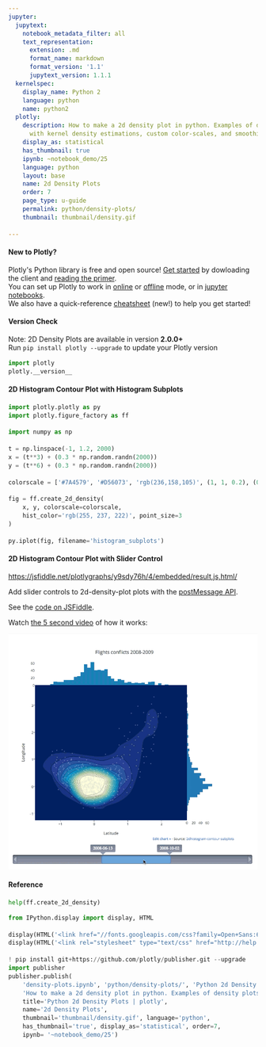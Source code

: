 ```yaml
---
jupyter:
  jupytext:
    notebook_metadata_filter: all
    text_representation:
      extension: .md
      format_name: markdown
      format_version: '1.1'
      jupytext_version: 1.1.1
  kernelspec:
    display_name: Python 2
    language: python
    name: python2
  plotly:
    description: How to make a 2d density plot in python. Examples of density plots
      with kernel density estimations, custom color-scales, and smoothing.
    display_as: statistical
    has_thumbnail: true
    ipynb: ~notebook_demo/25
    language: python
    layout: base
    name: 2d Density Plots
    order: 7
    page_type: u-guide
    permalink: python/density-plots/
    thumbnail: thumbnail/density.gif
    
---
```


<!-- #region {"deletable": true, "editable": true} -->
#### New to Plotly?
Plotly's Python library is free and open source! [Get started](https://plot.ly/python/getting-started/) by dowloading the client and [reading the primer](https://plot.ly/python/getting-started/).
<br>You can set up Plotly to work in [online](https://plot.ly/python/getting-started/#initialization-for-online-plotting) or [offline](https://plot.ly/python/getting-started/#initialization-for-offline-plotting) mode, or in [jupyter notebooks](https://plot.ly/python/getting-started/#start-plotting-online).
<br>We also have a quick-reference [cheatsheet](https://images.plot.ly/plotly-documentation/images/python_cheat_sheet.pdf) (new!) to help you get started!
<!-- #endregion -->

<!-- #region {"deletable": true, "editable": true} -->
#### Version Check
Note: 2D Density Plots are available in version <b>2.0.0+</b><br>
Run  `pip install plotly --upgrade` to update your Plotly version
<!-- #endregion -->

```python deletable=true editable=true
import plotly
plotly.__version__
```

<!-- #region {"deletable": true, "editable": true} -->
#### 2D Histogram Contour Plot with Histogram Subplots
<!-- #endregion -->

```python deletable=true editable=true
import plotly.plotly as py
import plotly.figure_factory as ff

import numpy as np

t = np.linspace(-1, 1.2, 2000)
x = (t**3) + (0.3 * np.random.randn(2000))
y = (t**6) + (0.3 * np.random.randn(2000))

colorscale = ['#7A4579', '#D56073', 'rgb(236,158,105)', (1, 1, 0.2), (0.98,0.98,0.98)]

fig = ff.create_2d_density(
    x, y, colorscale=colorscale,
    hist_color='rgb(255, 237, 222)', point_size=3
)

py.iplot(fig, filename='histogram_subplots')
```

<!-- #region {"deletable": true, "editable": true} -->
#### 2D Histogram Contour Plot with Slider Control
<!-- #endregion -->

<!-- #region {"deletable": true, "editable": true} -->
https://jsfiddle.net/plotlygraphs/y9sdy76h/4/embedded/result,js,html/
<!-- #endregion -->

<!-- #region {"deletable": true, "editable": true} -->
Add slider controls to 2d-density-plot plots with the <a href="https://github.com/plotly/postMessage-API" target="_blank">postMessage API</a>.

See the <a href="https://jsfiddle.net/plotlygraphs/y9sdy76h/4/" target="_blank">code on JSFiddle</a>.

Watch <a href="https://raw.githubusercontent.com/plotly/documentation/gh-pages/all_static/images/flight_conflicts.gif" target="_blank">the 5 second video</a> of how it works:
<!-- #endregion -->

<!-- #region {"deletable": true, "editable": true} -->
![IPython terminal](https://raw.githubusercontent.com/plotly/documentation/gh-pages/all_static/images/flight_conflicts.gif)
<!-- #endregion -->

<!-- #region {"deletable": true, "editable": true} -->
#### Reference
<!-- #endregion -->

```python deletable=true editable=true
help(ff.create_2d_density)
```

```python deletable=true editable=true
from IPython.display import display, HTML

display(HTML('<link href="//fonts.googleapis.com/css?family=Open+Sans:600,400,300,200|Inconsolata|Ubuntu+Mono:400,700" rel="stylesheet" type="text/css" />'))
display(HTML('<link rel="stylesheet" type="text/css" href="http://help.plot.ly/documentation/all_static/css/ipython-notebook-custom.css">'))

! pip install git+https://github.com/plotly/publisher.git --upgrade
import publisher
publisher.publish(
    'density-plots.ipynb', 'python/density-plots/', 'Python 2d Density Plots | plotly',
    'How to make a 2d density plot in python. Examples of density plots with kernel density estimations, custom color-scales, and smoothing.',
    title='Python 2d Density Plots | plotly',
    name='2d Density Plots',
    thumbnail='thumbnail/density.gif', language='python',
    has_thumbnail='true', display_as='statistical', order=7,
    ipynb= '~notebook_demo/25')
```

```python deletable=true editable=true

```
